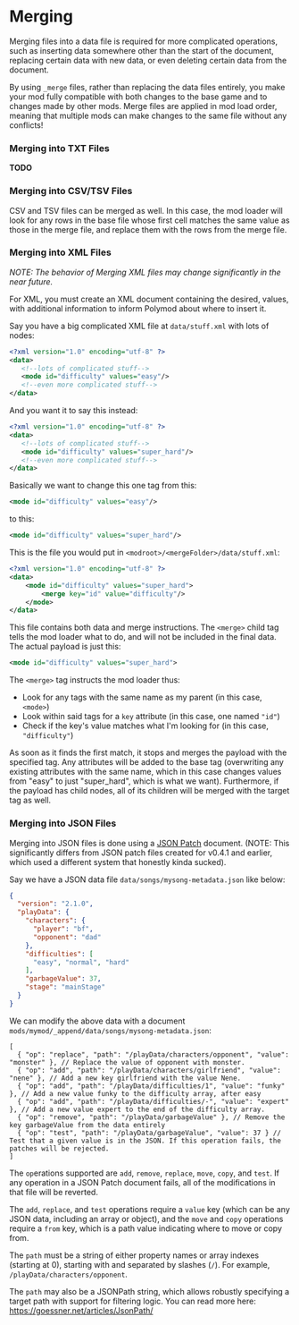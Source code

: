 # Merging

Merging files into a data file is required for more complicated operations, such as inserting data somewhere other than the start of the document, replacing certain data with new data, or even deleting certain data from the document.

By using `_merge` files, rather than replacing the data files entirely, you make your mod fully compatible with both changes to the base game and to changes made by other mods. Merge files are applied in mod load order, meaning that multiple mods can make changes to the same file without any conflicts!

### Merging into TXT Files
**TODO**

### Merging into CSV/TSV Files

CSV and TSV files can be merged as well. In this case, the mod loader will look for any rows in the base file whose first cell matches the same value as those in the merge file, and replace them with the rows from the merge file.

### Merging into XML Files

*NOTE: The behavior of Merging XML files may change significantly in the near future.*

For XML, you must create an XML document containing the desired, values, with additional information to inform Polymod about where to insert it.

Say you have a big complicated XML file at `data/stuff.xml` with lots of nodes:

```xml
<?xml version="1.0" encoding="utf-8" ?>
<data>
   <!--lots of complicated stuff-->
   <mode id="difficulty" values="easy"/>
   <!--even more complicated stuff-->
</data>
```

And you want it to say this instead:

```xml
<?xml version="1.0" encoding="utf-8" ?>
<data>
   <!--lots of complicated stuff-->
   <mode id="difficulty" values="super_hard"/>
   <!--even more complicated stuff-->
</data>
```

Basically we want to change this one tag from this:

```xml
<mode id="difficulty" values="easy"/>
```

to this:
```xml
<mode id="difficulty" values="super_hard"/>
```

This is the file you would put in `<modroot>/<mergeFolder>/data/stuff.xml`:
```xml
<?xml version="1.0" encoding="utf-8" ?>
<data>
    <mode id="difficulty" values="super_hard">
        <merge key="id" value="difficulty"/>
    </mode>
</data>
```

This file contains both data and merge instructions. The `<merge>` child tag tells the mod loader what to do, and will not be included in the final data. The actual payload is just this:

```xml
<mode id="difficulty" values="super_hard">
```

The `<merge>` tag instructs the mod loader thus:

* Look for any tags with the same name as my parent (in this case, `<mode>`)
* Look within said tags for a `key` attribute (in this case, one named `"id"`)
* Check if the key's value matches what I'm looking for (in this case, `"difficulty"`)

As soon as it finds the first match, it stops and merges the payload with the specified tag. Any attributes will be added to the base tag (overwriting any existing attributes with the same name, which in this case changes values from "easy" to just "super_hard", which is what we want). Furthermore, if the payload has child nodes, all of its children will be merged with the target tag as well.

### Merging into JSON Files

Merging into JSON files is done using a [JSON Patch](https://jsonpatch.com/) document. (NOTE: This significantly differs from JSON patch files created for v0.4.1 and earlier, which used a different system that honestly kinda sucked).

Say we have a JSON data file `data/songs/mysong-metadata.json` like below:

```json
{
  "version": "2.1.0",
  "playData": {
    "characters": {
      "player": "bf",
      "opponent": "dad"
    },
    "difficulties": [
      "easy", "normal", "hard"
    ],
    "garbageValue": 37,
    "stage": "mainStage"
  }
}
```

We can modify the above data with a document `mods/mymod/_append/data/songs/mysong-metadata.json`:

```jsonc
[
  { "op": "replace", "path": "/playData/characters/opponent", "value": "monster" }, // Replace the value of opponent with monster.
  { "op": "add", "path": "/playData/characters/girlfriend", "value": "nene" }, // Add a new key girlfriend with the value Nene.
  { "op": "add", "path": "/playData/difficulties/1", "value": "funky" }, // Add a new value funky to the difficulty array, after easy
  { "op": "add", "path": "/playData/difficulties/-", "value": "expert" }, // Add a new value expert to the end of the difficulty array.
  { "op": "remove", "path": "/playData/garbageValue" }, // Remove the key garbageValue from the data entirely
  { "op": "test", "path": "/playData/garbageValue", "value": 37 } // Test that a given value is in the JSON. If this operation fails, the patches will be rejected.
]
```

The `op`erations supported are `add`, `remove`, `replace`, `move`, `copy`, and `test`. If any operation in a JSON Patch document fails, all of the modifications in that file will be reverted.

The `add`, `replace`, and `test` operations require a `value` key (which can be any JSON data, including an array or object), and the `move` and `copy` operations require a `from` key, which is a path value indicating where to move or copy from.

The `path` must be a string of either property names or array indexes (starting at 0), starting with and separated by slashes (`/`). For example, `/playData/characters/opponent`.

The `path` may also be a JSONPath string, which allows robustly specifying a target path with support for filtering logic. You can read more here: https://goessner.net/articles/JsonPath/
